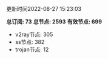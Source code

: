 更新时间2022-08-27 15:23:03

**总订阅: 73**
**总节点: 2593**
**有效节点: 699**
- v2ray节点: 305
- ss节点: 382
- trojan节点: 12
